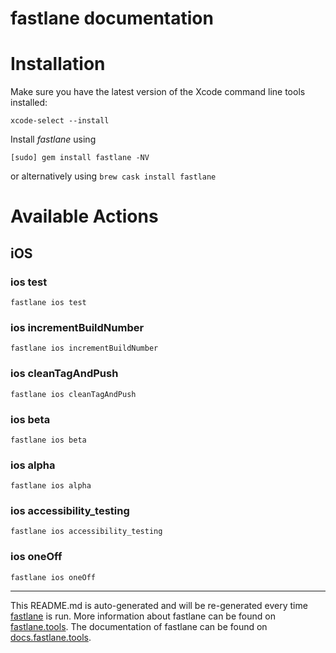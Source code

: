 fastlane documentation
================
# Installation

Make sure you have the latest version of the Xcode command line tools installed:

```
xcode-select --install
```

Install _fastlane_ using
```
[sudo] gem install fastlane -NV
```
or alternatively using `brew cask install fastlane`

# Available Actions
## iOS
### ios test
```
fastlane ios test
```

### ios incrementBuildNumber
```
fastlane ios incrementBuildNumber
```

### ios cleanTagAndPush
```
fastlane ios cleanTagAndPush
```

### ios beta
```
fastlane ios beta
```

### ios alpha
```
fastlane ios alpha
```

### ios accessibility_testing
```
fastlane ios accessibility_testing
```

### ios oneOff
```
fastlane ios oneOff
```


----

This README.md is auto-generated and will be re-generated every time [fastlane](https://fastlane.tools) is run.
More information about fastlane can be found on [fastlane.tools](https://fastlane.tools).
The documentation of fastlane can be found on [docs.fastlane.tools](https://docs.fastlane.tools).
